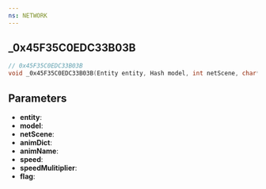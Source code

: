 ```yaml
---
ns: NETWORK
---
```

## _0x45F35C0EDC33B03B

```c
// 0x45F35C0EDC33B03B
void _0x45F35C0EDC33B03B(Entity entity, Hash model, int netScene, char* animDict, char* animName, float speed, float speedMulitiplier, int flag);
```

## Parameters
* **entity**: 
* **model**: 
* **netScene**: 
* **animDict**: 
* **animName**: 
* **speed**: 
* **speedMulitiplier**: 
* **flag**: 

